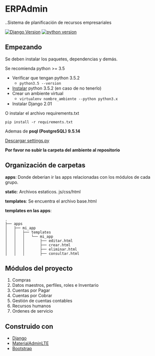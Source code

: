 # ERPAdmin
..Sistema de planificación de recursos empresariales


[![Django Version](https://img.shields.io/badge/django-2.0.1-yellow.svg)](https://docs.djangoproject.com/en/2.1/releases/2.0.1/) [![python version](https://img.shields.io/badge/python-3.5.2-blue.svg)](https://www.python.org/downloads/release/python-350/)

## Empezando
Se deben instalar los paquetes, dependencias y demás.

Se recomienda python >= 3.5
 - Verificar que tengan python 3.5.2
	 - `python3.5 --version`
 - [Instalar](https://www.python.org/download/releases/3.5.2/) python 3.5.2 (en caso de no tenerlo)
 - Crear un ambiente virtual
	 - `virtualenv nombre_ambiente --python python3.x`
 - Instalar Django 2.01

O instalar el archivo requirements.txt

    pip install -r requirements.txt


Ademas de **psql (PostgreSQL) 9.5.14**

[Descargar settings.py](https://drive.google.com/open?id=1jwOzGao3aqZjwQTXcE27pduBF1OxbywJ)

**Por favor no subir la carpeta del ambiente al repositorio**



## Organización de carpetas

**apps**: Donde deberian ir las apps relacionadas con los módulos de cada grupo.

**static**: Archivos estaticos. js/css/html

**templates**: Se encuentra el archivo base.html

**templates en las apps**:
```
.
├── apps
│   ├── mi_app
│   │   ├── templates
│   │   │   └── mi_app
│   │   │       ├── editar.html
│   │   │       ├── crear.html
│   │   │       ├── eliminar.html
│   │   │       ├── consultar.html
```


## Módulos del proyecto

 1. Compras
 2. Datos maestros, perfiles, roles e Inventario
 3. Cuentas por Pagar
 4. Cuentas por Cobrar
 5. Gestión de cuentas contables
 6. Recursos humanos
 7. Ordenes de servicio

## Construido con

 - [Django](https://github.com/django/django)
 - [MaterialAdminLTE](https://github.com/DucThanhNguyen/MaterialAdminLTE)
 - [Bootstrap](https://github.com/twbs/bootstrap)
